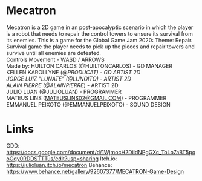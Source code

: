 # Mecatron
 Mecatron is a 2D game in an post-apocalyptic scenario in which the player is a robot that needs to repair the control towers to ensure its survival from its enemies.  This is a game for the Global Game Jam 2020:  Theme: Repair.  Survival game the player needs to pick up the pieces and repair towers and survive until all enemies are defeated.  
 Controls  Movement - WASD / ARROWS  
 Made by:  HUILTON CARLOS (@HUILTONCARLOS) - GD MANAGER  
 KELLEN KAROLLYNE (@_PRODUCAT) - GD ARTIST 2D  
 JORGE LUIZ "LUNATE" (@LUNOITO) - ARTIST 2D  
 ALAIN PIERRE (@ALAINPIERRE_) - ARTIST 2D  
 JULIO LUAN (@JULIOLUAN) - PROGRAMMER  
 MATEUS LINS (MATEUSLINS02@GMAIL.COM) - PROGRAMMER  
 EMMANUEL PEIXOTO (@EMMANUELPEIXOTO) - SOUND DESIGN
 
# Links
 GDD: https://docs.google.com/document/d/1WjmocH2DildNPgGXc_ToLo7aBT5pooOqy0RDDSTTTus/edit?usp=sharing
 Itch.io: https://julioluan.itch.io/mecatron
 Behance: https://www.behance.net/gallery/92607377/MECATRON-Game-Design

